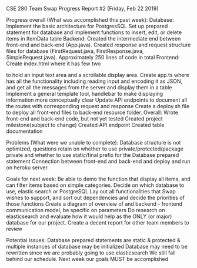 CSE 280 Team Swap Progress Report #2 (Friday, Feb 22 2019)

Progress overall (What was accomplished this past week):
Database: 
  Implement the basic architecture for PostgresSQL
  Set up prepared statement for database and implement functions to insert, edit, or delete items in ItemData table
Backend: 
  Created the intermediate end between front-end and back-end (App.java). 
  Created response and request structure files for database (FirstRequest.java, FirstResponse.java, SimpleRequest.java). 
  Approximately 250 lines of code in total 
Frontend:
  Create index.html where it has few two <div> to hold an input text area and a scrollable display area. 
  Create app.ts where has all the functionality including reading input and encoding it as JSON, and get all the messages from the server and display them in a table 
  Implement a general template tool, handlebar to make displaying information more conceptually clear
  Update API endpoints to document all the routes with corresponding request and response
  Create a deploy.sh file to deploy all front-end files to back-end resource folder.
Overall: 
  Wrote front-end and back-end code, but not yet tested
  Created project milestone(subject to change)
  Created API endpoint
  Created table documentation

Problems (What were we unable to complete):
  Database structure is not optimized, questions retain on whether to use private/protected/package private and whether to use static/final prefix for the Database prepared statement
  Connection between front-end and back-end and deploy and run on heroku server.

Goals for next week:
  Be able to demo the function that display all items, and can filter items based on simple categories. 
  Decide on which database to use, elastic search or PostgreSQL
  Lay out all functionalities that Swap wishes to support, and sort out dependencies and decide the priorities of those functions
  Create a diagram of overview of and backend - frontend communication model, be specific on parameters 
  Do research on elasticsearch and evaluate how it would help as the ONLY (or major) database for our project. Create a decent report for other team members to review

Potential Issues:
  Database prepared statements are static & protected & multiple instances of database may be initialized
  Database may need to be rewritten since we are probably going to use elasticsearch
  We still fall behind our schedule. Next week our goals MUST be accomplished




